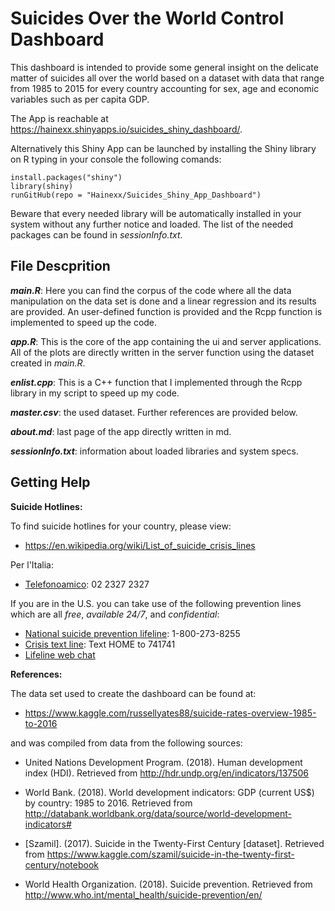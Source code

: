 # Suicides Over the World Control Dashboard 
This dashboard is intended to provide some general insight on the delicate matter of suicides all over the world based on a dataset with data that range from 1985 to 2015 for every country accounting for sex, age and economic variables such as per capita GDP.

The App is reachable at https://hainexx.shinyapps.io/suicides_shiny_dashboard/.

Alternatively this Shiny App can be launched by installing the Shiny library on R typing in your console the following comands: 

`install.packages("shiny")`\
`library(shiny)` \
`runGitHub(repo = "Hainexx/Suicides_Shiny_App_Dashboard")`

Beware that every needed library will be automatically installed in your system without any further notice and loaded. The list of the needed packages can be found in *sessionInfo.txt*.


## File Descprition
***main.R***: 
Here you can find the corpus of the code where all the data manipulation on the data set is done and a linear regression and its results are provided. An user-defined function is provided and the Rcpp function is implemented to speed up the code.

***app.R***: 
This is the core of the app containing the ui and server applications. All of the plots are directly written in the server function using the dataset created in *main.R*. 

***enlist.cpp***:
This is a C++ function that I implemented through the Rcpp library in my script to speed up my code.

***master.csv***:
the used dataset. Further references are provided below.

***about.md***: last page of the app directly written in md. 

***sessionInfo.txt***: information about loaded libraries and system specs.


## Getting Help

**Suicide Hotlines:**

To find suicide hotlines for your country, please view:

* https://en.wikipedia.org/wiki/List_of_suicide_crisis_lines 

Per l'Italia:
* [Telefonoamico](https://www.telefonoamico.it/prevenzione-suicidio/): 02 2327 2327 

If you are in the U.S. you can take use of the following prevention lines which are all *free*, *available 24/7*, and *confidential*:

* [National suicide prevention lifeline](https://suicidepreventionlifeline.org): 1-800-273-8255
* [Crisis text line](https://www.crisistextline.org): Text HOME to 741741
* [Lifeline web chat](https://suicidepreventionlifeline.org/chat/)



**References:**  

The data set used to create the dashboard can be found at:   

* https://www.kaggle.com/russellyates88/suicide-rates-overview-1985-to-2016 

and was compiled from data from the following sources: 

* United Nations Development Program. (2018). Human development index (HDI). Retrieved from http://hdr.undp.org/en/indicators/137506

* World Bank. (2018). World development indicators: GDP (current US$) by country: 1985 to 2016. Retrieved from http://databank.worldbank.org/data/source/world-development-indicators#

* [Szamil]. (2017). Suicide in the Twenty-First Century [dataset]. Retrieved from https://www.kaggle.com/szamil/suicide-in-the-twenty-first-century/notebook

* World Health Organization. (2018). Suicide prevention. Retrieved from http://www.who.int/mental_health/suicide-prevention/en/
